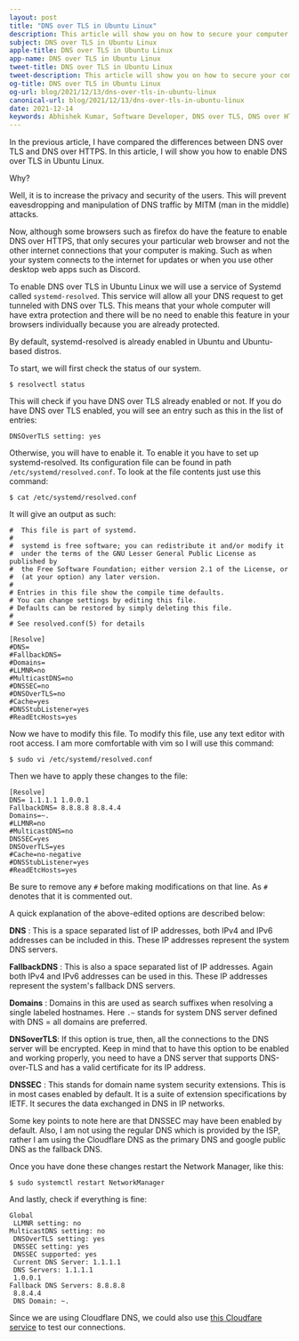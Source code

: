 ```yaml
---
layout: post
title: "DNS over TLS in Ubuntu Linux"
description: This article will show you on how to secure your computer with enabling DNS over TLS in Ubuntu Linux with all the explainations of the commands.
subject: DNS over TLS in Ubuntu Linux
apple-title: DNS over TLS in Ubuntu Linux
app-name: DNS over TLS in Ubuntu Linux
tweet-title: DNS over TLS in Ubuntu Linux
tweet-description: This article will show you on how to secure your computer with enabling DNS over TLS in Ubuntu Linux with all the explainations of the commands.
og-title: DNS over TLS in Ubuntu Linux
og-url: blog/2021/12/13/dns-over-tls-in-ubuntu-linux
canonical-url: blog/2021/12/13/dns-over-tls-in-ubuntu-linux
date: 2021-12-14
keywords: Abhishek Kumar, Software Developer, DNS over TLS, DNS over HTTPS, DoT, DoH, network, security, networking, DNS, Ubuntu, Linux
---
```

In the previous article, I have compared the differences between DNS over TLS and DNS over HTTPS. In this article, I will show you how to enable DNS over TLS in Ubuntu Linux. 

Why?

Well, it is to increase the privacy and security of the users. This will prevent eavesdropping and manipulation of DNS traffic by MITM (man in the middle) attacks.

Now, although some browsers such as firefox do have the feature to enable DNS over HTTPS, that only secures your particular web browser and not the other internet connections that your computer is making. Such as when your system connects to the internet for updates or when you use other desktop web apps such as Discord.

To enable DNS over TLS in Ubuntu Linux we will use a service of Systemd called `systemd-resolved`.  This service will allow all your DNS request to get tunneled with DNS over TLS. This means that your whole computer will have extra protection 
and there will be no need to enable this feature in your browsers individually because you are already protected.

By default, systemd-resolved is already enabled in Ubuntu and Ubuntu-based distros. 

To start, we will first check the status of our system.

```
$ resolvectl status
```

This will check if you have DNS over TLS already enabled or not. If you do have DNS over TLS enabled, you will see an entry such as this in the list of entries:

```
DNSOverTLS setting: yes    
```

Otherwise, you will have to enable it. To enable it you have to set up systemd-resolved. Its configuration file can be found in path `/etc/systemd/resolved.conf`. To look at the file contents just use this command:

```
$ cat /etc/systemd/resolved.conf
```
It will give an output as such:

```
#  This file is part of systemd.
#
#  systemd is free software; you can redistribute it and/or modify it
#  under the terms of the GNU Lesser General Public License as published by
#  the Free Software Foundation; either version 2.1 of the License, or
#  (at your option) any later version.
#
# Entries in this file show the compile time defaults.
# You can change settings by editing this file.
# Defaults can be restored by simply deleting this file.
#
# See resolved.conf(5) for details

[Resolve]
#DNS=
#FallbackDNS=
#Domains=
#LLMNR=no
#MulticastDNS=no
#DNSSEC=no
#DNSOverTLS=no
#Cache=yes
#DNSStubListener=yes
#ReadEtcHosts=yes
```

Now we have to modify this file. To modify this file, use any text editor with root access. I am more comfortable with vim so I will use this command:

```
$ sudo vi /etc/systemd/resolved.conf
```
Then we have to apply these changes to the file:

```
[Resolve]
DNS= 1.1.1.1 1.0.0.1
FallbackDNS= 8.8.8.8 8.8.4.4
Domains=~.
#LLMNR=no
#MulticastDNS=no
DNSSEC=yes
DNSOverTLS=yes
#Cache=no-negative
#DNSStubListener=yes
#ReadEtcHosts=yes
```

Be sure to remove any `#` before making modifications on that line. As `#` denotes that it is commented out.

A quick explanation of the above-edited options are described below:

**DNS** : This is a space separated list of IP addresses, both IPv4 and IPv6 addresses can be included in this. These IP addresses represent the system DNS servers.

**FallbackDNS** : This is also a space separated list of IP addresses. Again both IPv4 and IPv6 addresses can be used in this. These IP addresses represent the system's fallback DNS servers.

**Domains** : Domains in this are used as search suffixes when resolving a single labeled hostnames. Here `.~` stands for system  DNS server defined with DNS = all domains are preferred.

**DNSoverTLS**:  If this option is true, then, all the connections to the DNS server will be encrypted. Keep in mind that to have this option to be enabled and working properly, you need to have a DNS server that supports DNS-over-TLS and has a valid certificate for its IP address. 

**DNSSEC** :  This stands for domain name system security extensions. This is in most cases enabled by default.  It is a suite of extension specifications by IETF. It secures the data exchanged in DNS in IP networks.

Some key points to note here are that DNSSEC may have been enabled by default. Also, I am not using the regular DNS which is provided by the ISP, rather I am using the Cloudflare DNS as the primary DNS and google public DNS as the fallback DNS.

Once you have done these changes restart the Network Manager, like this:

```
$ sudo systemctl restart NetworkManager
```

And lastly, check if everything is fine:

```
Global
 LLMNR setting: no
MulticastDNS setting: no
 DNSOverTLS setting: yes
 DNSSEC setting: yes
 DNSSEC supported: yes
 Current DNS Server: 1.1.1.1
 DNS Servers: 1.1.1.1
 1.0.0.1
Fallback DNS Servers: 8.8.8.8
 8.8.4.4
 DNS Domain: ~.
```
Since we are using Cloudflare DNS, we could also use [this Cloudfare service](https://1.1.1.1/help) to test our connections.

